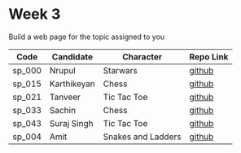 # Week 3
Build a web page for the topic assigned to you

| Code | Candidate | Character| Repo Link |
| --------- | --------- | ---- | --- |
| sp_000 | Nrupul | Starwars | [github](https://github.com/nrupuld/masai-week-3) |
| sp_015 | Karthikeyan | Chess | [github](https://github.com/karthikeyanranasthala/masai-week-3) |
| sp_021 | Tanveer | Tic Tac Toe | [github](https://github.com/tanveer86/masai-week-3) |
| sp_033 | Sachin | Chess    | [github](https://github.com/sachinkapalidigi/masai-week-3) |
| sp_043 | Suraj Singh | Tic Tac Toe | [github](https://github.com/Suraj10074/masai-week-3) |
| sp_004 | Amit | Snakes and Ladders | [github](https://github.com/amit036/masai-week-3) |


